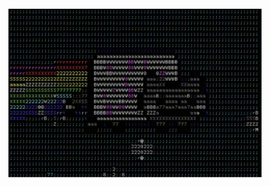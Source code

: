 ![Header](https://github.com/khrome/ansi-gif/blob/HEAD/Samples/nyan.gif)
<div style="text-align:center; width:100%; display: flex; align-items: center; justify-content: center;">
</a>
</div>
